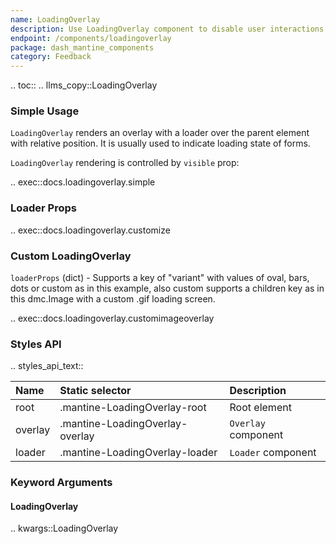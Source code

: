 ```yaml
---
name: LoadingOverlay
description: Use LoadingOverlay component to disable user interactions and indicate loading state.
endpoint: /components/loadingoverlay
package: dash_mantine_components
category: Feedback
---
```


.. toc::
.. llms_copy::LoadingOverlay

### Simple Usage

`LoadingOverlay` renders an overlay with a loader over the parent element with relative position.
It is usually used to indicate loading state of forms.

`LoadingOverlay` rendering is controlled by `visible` prop:

.. exec::docs.loadingoverlay.simple

### Loader Props

.. exec::docs.loadingoverlay.customize

### Custom LoadingOverlay

`loaderProps` (dict) - Supports a key of "variant" with values of oval, bars, dots or custom as in this example, also custom supports a children key as in this dmc.Image with a custom .gif loading screen.

.. exec::docs.loadingoverlay.customimageoverlay

### Styles API

.. styles_api_text::

| Name    | Static selector                 | Description         |
|:--------|:--------------------------------|:--------------------|
| root    | .mantine-LoadingOverlay-root    | Root element        |
| overlay | .mantine-LoadingOverlay-overlay | `Overlay` component |
| loader  | .mantine-LoadingOverlay-loader  | `Loader` component  |

### Keyword Arguments

#### LoadingOverlay

.. kwargs::LoadingOverlay


